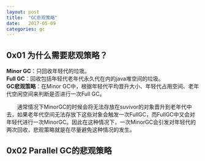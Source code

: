 ```yaml
---
layout: post
title:  "GC悲观策略"
date:   2017-05-09
categories: gc
---
```


## 0x01 为什么需要悲观策略？
__Minor GC__：只回收年轻代的垃圾。<br/>
__Full GC__：回收包括年轻代老年代永久代在内的java堆空间的垃圾。<br/>
__GC悲观策略__：在Minor GC中，根据年轻代平均晋升大小、年轻代占用空间、老年代空闲空间来判断是否进行一次Full GC。<br/>

　　通常情况下MinorGC的时候会将无法存放在suvivor的对象晋升到老年代中去，如果老年代空间无法存放下这些对象会触发一次FullGC，而FullGC中又会对年轻代进行一次MinorGC。因此在这种情况下，一次MinorGC会引发对年轻代的两次回收，悲观策略就是在尽量避免这种情况的发生。

## 0x02 Parallel GC的悲观策略
